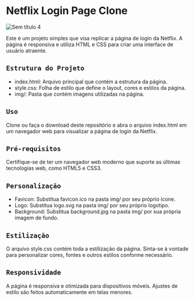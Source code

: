# Netflix Login Page Clone

![Sem título 4](https://github.com/VictorBravim/Netflix_Login/assets/122113588/40f6ef82-c6c6-43fc-bafb-daeb17b3cf6e)

Este é um projeto simples que visa replicar a página de login da Netflix. A página é responsiva e utiliza HTML e CSS para criar uma interface de usuário atraente.

## <code>Estrutura do Projeto</code>

- index.html: Arquivo principal que contém a estrutura da página.
- style.css: Folha de estilo que define o layout, cores e estilos da página.
- img/: Pasta que contém imagens utilizadas na página.

## <code>Uso</code>

Clone ou faça o download deste repositório e abra o arquivo index.html em um navegador web para visualizar a página de login da Netflix.

## <code>Pré-requisitos</code>

Certifique-se de ter um navegador web moderno que suporte as últimas tecnologias web, como HTML5 e CSS3.

## <code>Personalização</code>

- Favicon: Substitua favicon.ico na pasta img/ por seu próprio ícone.
- Logo: Substitua logo.svg na pasta img/ por seu próprio logotipo.
- Background: Substitua background.jpg na pasta img/ por sua própria imagem de fundo.

## <code>Estilização</code>

O arquivo style.css contém toda a estilização da página. Sinta-se à vontade para personalizar cores, fontes e outros estilos conforme necessário.

## <code>Responsividade</code>

A página é responsiva e otimizada para dispositivos móveis. Ajustes de estilo são feitos automaticamente em telas menores.
